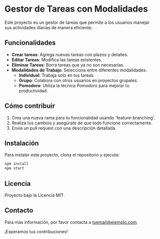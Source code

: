 # Gestor de Tareas con Modalidades

Este proyecto es un gestor de tareas que permite a los usuarios manejar sus actividades diarias de manera eficiente. 

## Funcionalidades
- **Crear tareas**: Agrega nuevas tareas con plazos y detalles.
- **Editar Tareas**: Modifica las tareas existentes.
- **Eliminar Tareas**: Borra tareas que ya no son necesarias.
- **Modalidades de Trabajo**: Selecciona entre diferentes modalidades:
  - **Individual**: Trabaja solo en tus tareas.
  - **Grupo**: Colabora con otros usuarios en proyectos grupales.
  - **Pomodoro**: Utiliza la técnica Pomodoro para mejorar tu productividad.

## Cómo contribuir
1. Crea una nueva rama para tu funcionalidad usando 'feature-branching'.
2. Realiza tus cambios y asegúrate de que todo funcione correctamente.
3. Envía un pull request con una descripción detallada.

## Instalación
Para instalar este proyecto, clona el repositorio y ejecuta:
```bash
npm install
npm start
```

## Licencia
Proyecto bajo la Licencia MIT.

## Contacto
Para más información, por favor contacta a [tuemail@ejemplo.com](mailto:tuemail@ejemplo.com).

¡Esperamos tus contribuciones!
